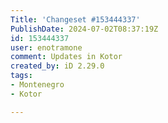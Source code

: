 ```yaml
---
Title: 'Changeset #153444337'
PublishDate: 2024-07-02T08:37:19Z
id: 153444337
user: enotramone
comment: Updates in Kotor
created_by: iD 2.29.0
tags:
- Montenegro
- Kotor

---
```

